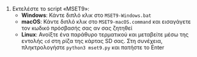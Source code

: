 1. Εκτελέστε το script «MSET9»:
   - **Windows**: Κάντε διπλό κλικ στο `MSET9-Windows.bat`
   - **macOS**: Κάντε διπλό κλικ στο `MSET9-macOS.command` και εισαγάγετε τον κωδικό πρόσβασής σας αν σας ζητηθεί
   - **Linux**: Ανοίξτε ένα παράθυρο τερματικού και μεταβείτε μέσω της εντολής `cd` στη ρίζα της κάρτας SD σας. Στη συνέχεια, πληκτρολογήστε `python3 mset9.py` και πατήστε το Enter
